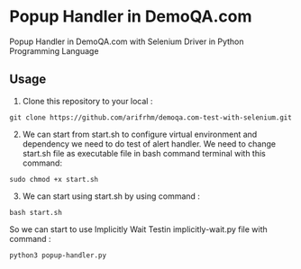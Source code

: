 # Popup Handler in DemoQA.com
Popup Handler in DemoQA.com with Selenium Driver in Python Programming Language 

## Usage
1. Clone this repository to your local :
```
git clone https://github.com/arifrhm/demoqa.com-test-with-selenium.git
```
2. We can start from start.sh to configure virtual environment and dependency we need to do test of alert handler.
We need to change start.sh file as executable file in bash command terminal with this command:
```
sudo chmod +x start.sh
```
3. We can start using start.sh by using command :
```
bash start.sh
```
So we can start to use Implicitly Wait Testin implicitly-wait.py file with command :
```
python3 popup-handler.py
```
